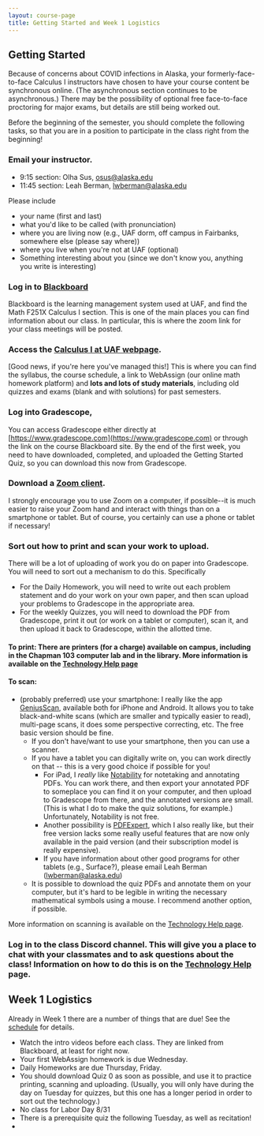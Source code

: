 ```yaml
---
layout: course-page
title: Getting Started and Week 1 Logistics
---
```


<!-- 
* [Week 1 Logistics](#week-1-logistics)
 -->

## Getting Started

Because of concerns about COVID infections in Alaska, your formerly-face-to-face Calculus I instructors have chosen to have your course content be synchronous online. (The asynchronous section continues to be asynchronous.) There may be the possibility of optional free face-to-face proctoring for major exams, but details are still being worked out.

Before the beginning of the semester, you should complete the following tasks, so that you are in a position to participate in the class right from the beginning!

###  Email your instructor.

- 9:15 section: Olha Sus, osus@alaska.edu
- 11:45 section: Leah Berman, lwberman@alaska.edu


Please include 

- your name (first and last)
- what you'd like to be called (with pronunciation)
- where you are living now (e.g., UAF dorm, off campus in Fairbanks, somewhere else (please say where))
- where you live when you're not at UAF (optional)
- Something interesting about you (since we don't know you, anything you write is interesting)


### Log in to [Blackboard](https://classes.alaska.edu)

Blackboard is the learning management system used at UAF, and find the Math F251X Calculus I section. This is one of the main places you can find information about our class. In particular, this is where the zoom link for your class meetings will be posted.

### Access the [Calculus I at UAF webpage](https://uaf-math251.github.io). 

\[Good news, if you're here you've managed this!\] This is where you can find the syllabus, the course schedule, a link to WebAssign (our online math homework platform) and  **lots and lots of study materials**, including old quizzes and exams (blank and with solutions) for  past semesters. 

### Log into Gradescope,

You can access Gradescope either directly at [https://www.gradescope.com](https://www.gradescope.com) or through the link on the course Blackboard site. By the end of the first week, you need to have downloaded, completed, and uploaded the Getting Started Quiz, so you can download this now from Gradescope.

### Download a [Zoom client](https://zoom.us). 

I strongly encourage you to use Zoom on a computer, if possible--it is much easier to raise your Zoom hand and interact with things than on a smartphone or tablet. But of course, you certainly can use a phone or tablet if necessary!

### Sort out how to print and scan your work to upload. 

There will be a lot of uploading of work you do on paper into Gradescope. You will need to sort out a mechanism to do this. Specifically

- For the Daily Homework, you will need to write out each problem statement and do your work on your own paper, and then scan upload your problems to Gradescope in the appropriate area.
- For the weekly Quizzes, you will need to download the PDF from Gradescope, print it out (or work on a tablet or computer), scan it, and then upload it back to Gradescope, within the allotted time.

#### To print: There are printers (for a charge) available on campus, including in the Chapman 103 computer lab and in the library. More information is available on the [Technology Help page](techHelp)

#### To scan:
- (probably preferred) use your smartphone: I really like the app [GeniusScan](https://thegrizzlylabs.com/genius-scan/), available both for iPhone and Android. It allows you to take black-and-white scans (which are smaller and typically easier to read), multi-page scans, it does some perspective correcting, etc. The free basic version should be fine.
	- If you don't have/want to use your smartphone, then you can use a scanner. 
	- If you have a tablet you can digitally write on, you can work directly on that -- this is a very good choice if possible for you! 
		- For iPad, I *really* like [Notability](https://www.gingerlabs.com) for notetaking and annotating PDFs. You can work there, and then export your annotated PDF to someplace you can find it on your computer, and then upload to Gradescope from there, and the annotated versions are small. (This is what I do to make the quiz solutions, for example.) Unfortunately, Notability is not free. 
		- Another possibility is [PDFExpert](https://readdle.com), which I also really like, but their free version lacks some really useful features that are now only available in the paid version (and their subscription model is really expensive).
		- If you have information about other good programs for other tablets (e.g., Surface?), please email Leah Berman (lwberman@alaska.edu)
	- It is possible to download the quiz PDFs and annotate them on your computer, but it's hard to be legible in writing the necessary mathematical symbols using a mouse. I recommend another option, if possible.
	
More information on scanning is available on the [Technology Help page](techHelp).

### Log in to the class Discord channel. This will give you a place to chat with your classmates and to ask questions about the class! Information on how to do this is on the [Technology Help](techHelp) page.

## Week 1 Logistics

Already in Week 1 there are a number of things that are due! See the [schedule](assets/general/Fall2020/Math251-Schedule.pdf) for details. 

- Watch the intro videos before each class. They are linked from Blackboard, at least for right now.
- Your first WebAssign homework is due Wednesday.
- Daily Homeworks are due Thursday, Friday.
- You should download Quiz 0 as soon as possible, and use it to practice printing, scanning and uploading. (Usually, you will only have during the day on Tuesday for quizzes, but this one has a longer period in order to sort out the technology.)
- No class for Labor Day 8/31
- There is a prerequisite quiz the following Tuesday, as well as recitation!
- 

